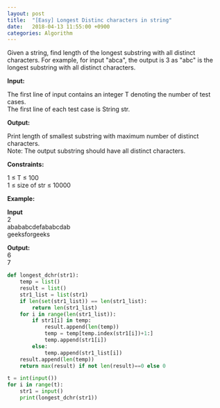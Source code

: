 ```yaml
---
layout: post
title:  "[Easy] Longest Distinc characters in string"
date:   2018-04-13 11:55:00 +0900
categories: Algorithm
---
```

      
Given a string, find length of the longest substring with all distinct characters.  For example, for input "abca", the output is 3 as "abc" is the longest substring with all distinct characters.

**Input:**

The first line of input contains an integer T denoting the number of test cases.  
The first line of each test case is String str.

**Output:**

Print length of smallest substring with maximum number of distinct characters.  
Note: The output substring should have all distinct characters.

**Constraints:**  

1 ≤ T ≤ 100  
1 ≤ size of str ≤ 10000

**Example:**

**Input**  
2  
abababcdefababcdab  
geeksforgeeks  
 
**Output:**  
6  
7

```python
def longest_dchr(str1):
    temp = list()
    result = list()
    str1_list = list(str1)
    if len(set(str1_list)) == len(str1_list):
        return len(str1_list)
    for i in range(len(str1_list)):
        if str1[i] in temp:
            result.append(len(temp))
            temp = temp[temp.index(str1[i])+1:]
            temp.append(str1[i])
        else:
            temp.append(str1_list[i])
    result.append(len(temp))
    return max(result) if not len(result)==0 else 0

t = int(input())
for i in range(t):
    str1 = input()
    print(longest_dchr(str1))
```